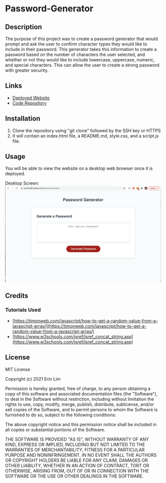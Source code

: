 # Password-Generator

## Description

The purpose of this project was to create a password generator that would prompt and ask the user to confirm character types they would like to include in their password. This generator takes this information to create a password based on the number of characters the user selected, and whether or not they would like to include lowercase, uppercase, numeric, and special characters. This can allow the user to create a strong password with greater security.

## Links
- [Deployed Website](https://erinlim2001.github.io/Password-Generator/)
- [Code Repository](https://github.com/erinlim2001/Password-Generator)

## Installation

1. Clone the repository using "git clone" followed by the SSH key or HTTPS 
2. It will contain an index.html file, a README.md, style.css, and a script.js file.

## Usage

You will be able to view the website on a desktop web browser once it is deployed.

Desktop Screen:
![Password Generator](./Assets/password-generator-image.png)

## Credits

### Tutorials Used
* [https://timonweb.com/javascript/how-to-get-a-random-value-from-a-javascript-array/](https://timonweb.com/javascript/how-to-get-a-random-value-from-a-javascript-array/)
* [https://www.w3schools.com/jsref/jsref_concat_string.asp](https://www.w3schools.com/jsref/jsref_concat_string.asp)

## License

MIT License

Copyright (c) 2021 Erin Lim

Permission is hereby granted, free of charge, to any person obtaining a copy
of this software and associated documentation files (the "Software"), to deal
in the Software without restriction, including without limitation the rights
to use, copy, modify, merge, publish, distribute, sublicense, and/or sell
copies of the Software, and to permit persons to whom the Software is
furnished to do so, subject to the following conditions:

The above copyright notice and this permission notice shall be included in all
copies or substantial portions of the Software.

THE SOFTWARE IS PROVIDED "AS IS", WITHOUT WARRANTY OF ANY KIND, EXPRESS OR
IMPLIED, INCLUDING BUT NOT LIMITED TO THE WARRANTIES OF MERCHANTABILITY,
FITNESS FOR A PARTICULAR PURPOSE AND NONINFRINGEMENT. IN NO EVENT SHALL THE
AUTHORS OR COPYRIGHT HOLDERS BE LIABLE FOR ANY CLAIM, DAMAGES OR OTHER
LIABILITY, WHETHER IN AN ACTION OF CONTRACT, TORT OR OTHERWISE, ARISING FROM,
OUT OF OR IN CONNECTION WITH THE SOFTWARE OR THE USE OR OTHER DEALINGS IN THE
SOFTWARE.
